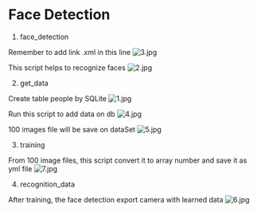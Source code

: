 # Face Detection
1. face_detection

Remember to add link .xml in this line
![3.jpg](https://2.pik.vn/20218bd348b0-31e0-4f6a-8227-47b4a4d5361d.jpg)

This script helps to recognize faces
![2.jpg](https://2.pik.vn/2021ff877880-b989-434d-b2d3-f4c36fbf050d.jpg)

2. get_data

Create table people by SQLite
![1.jpg](https://2.pik.vn/202197c4ecf8-5122-4d31-832e-29b58aca9baa.jpg)

Run this script to add data on db
![4.jpg](https://2.pik.vn/2021ad9cba71-107a-4e6d-a5d1-ac63f5139350.jpg)


100 images file will be save on dataSet
![5.jpg](https://2.pik.vn/202143c9ab07-eec9-4e66-b9e5-cc5d1a3e1cb9.jpg)

3. training

From 100 image files, this script convert it to array number and save it as yml file
![7.jpg](https://2.pik.vn/2021326f61d0-5d9a-4498-9d0f-45f115a073a3.jpg)

4. recognition_data

After training, the face detection export camera with learned data
![6.jpg](https://2.pik.vn/2021279af60c-bb6f-4460-904e-25deea6931a2.jpg)

